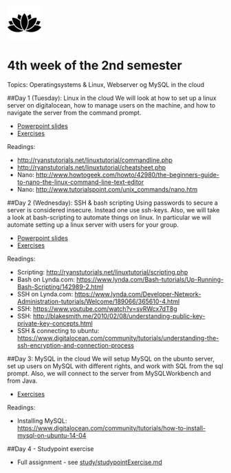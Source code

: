 ![Alt text](img/lotussm.png)
# 4th week of the 2nd semester
Topics: Operatingsystems & Linux, Webserver og MySQL in the cloud

##Day 1 (Tuesday): Linux in the cloud
We will look at how to set up a linux server on digitalocean, how to manage users on the machine, and how to navigate the server from the command prompt.

* [Powerpoint slides](slides/Day_1.pdf)
* [Exercises](study/day1exercises.md)

Readings:

* <http://ryanstutorials.net/linuxtutorial/commandline.php>
* <http://ryanstutorials.net/linuxtutorial/cheatsheet.php>
* Nano: <http://www.howtogeek.com/howto/42980/the-beginners-guide-to-nano-the-linux-command-line-text-editor>
* Nano: <http://www.tutorialspoint.com/unix_commands/nano.htm>


##Day 2 (Wednesday): SSH & bash scripting
Using passwords to secure a server is considered insecure. Instead one use ssh-keys.
Also, we will take a look at bash-scripting to automate things on linux. In particular we will automate setting up a linux server with users for your group.

* [Powerpoint slides](slides/Day_2.pdf)
* [Exercises](study/day2exercises.md)

Readings:

* Scripting: <http://ryanstutorials.net/linuxtutorial/scripting.php>
* Bash on Lynda.com: <https://www.lynda.com/Bash-tutorials/Up-Running-Bash-Scripting/142989-2.html>
* SSH on Lynda.com: <https://www.lynda.com/Developer-Network-Administration-tutorials/Welcome/189066/365610-4.html>
* SSH: <https://www.youtube.com/watch?v=svRWcx7dT8g>
* SSH: http://blakesmith.me/2010/02/08/understanding-public-key-private-key-concepts.html
* SSH & connecting to ubuntu: <https://www.digitalocean.com/community/tutorials/understanding-the-ssh-encryption-and-connection-process>

##Day 3: MySQL in the cloud
We will setup MySQL on the ubunto server, set up users on MySQL with different rights, and work with SQL from the sql prompt. Also, we will connect to the server from MySQLWorkbench and from Java.

* [Exercises](study/day3exercises.md)

Readings:

* Installing MySQL: <https://www.digitalocean.com/community/tutorials/how-to-install-mysql-on-ubuntu-14-04>

##Day 4 - Studypoint exercise

* Full assignment - see [study/studypointExercise.md](study/studypointExercise.md)

